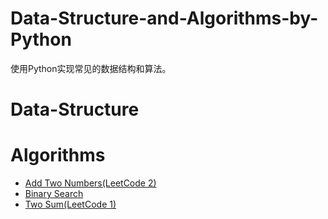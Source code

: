# Data-Structure-and-Algorithms-by-Python

使用Python实现常见的数据结构和算法。

# Data-Structure

# Algorithms

- [Add Two Numbers(LeetCode 2)](https://github.com/NingAnMe/Data-Structure-and-Algorithms-by-Python/blob/master/algorithms/add_two_numbers.md)
- [Binary Search](https://github.com/NingAnMe/Data-Structure-and-Algorithms-by-Python/blob/master/algorithms/binary_search.md)
- [Two Sum(LeetCode 1)](https://github.com/NingAnMe/Data-Structure-and-Algorithms-by-Python/blob/master/algorithms/two_sum.md)
